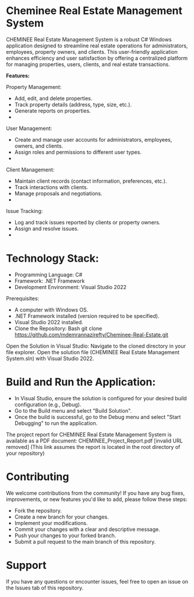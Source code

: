 # Cheminee Real Estate Management System

CHEMINEE Real Estate Management System is a robust C# Windows application designed to streamline real estate operations for administrators, employees, property owners, and clients. This user-friendly application enhances efficiency and user satisfaction by offering a centralized platform for managing properties, users, clients, and real estate transactions.

**Features:**

Property Management:
- Add, edit, and delete properties.
- Track property details (address, type, size, etc.).
- Generate reports on properties.
- 
User Management:
- Create and manage user accounts for administrators, employees, owners, and clients.
- Assign roles and permissions to different user types.
- 
Client Management:
- Maintain client records (contact information, preferences, etc.).
- Track interactions with clients.
- Manage proposals and negotiations.
- 
Issue Tracking:
- Log and track issues reported by clients or property owners.
- Assign and resolve issues.
- 
# Technology Stack:
- Programming Language: C#
- Framework: .NET Framework
- Development Environment: Visual Studio 2022

Prerequisites:
- A computer with Windows OS.
- .NET Framework installed (version required to be specified).
- Visual Studio 2022 installed.
- Clone the Repository:
Bash
git clone https://github.com/mdemrannazirefty/Cheminee-Real-Estate.git

Open the Solution in Visual Studio:
Navigate to the cloned directory in your file explorer.
Open the solution file (CHEMINEE Real Estate Management System.sln) with Visual Studio 2022.

# Build and Run the Application:

- In Visual Studio, ensure the solution is configured for your desired build configuration (e.g., Debug).
- Go to the Build menu and select "Build Solution".
- Once the build is successful, go to the Debug menu and select "Start Debugging" to run the application.

The project report for CHEMINEE Real Estate Management System is available as a PDF document: CHEMINEE_Project_Report.pdf [invalid URL removed]  (This link assumes the report is located in the root directory of your repository)

# Contributing
We welcome contributions from the community! If you have any bug fixes, improvements, or new features you'd like to add, please follow these steps:

- Fork the repository.
- Create a new branch for your changes.
- Implement your modifications.
- Commit your changes with a clear and descriptive message.
- Push your changes to your forked branch.
- Submit a pull request to the main branch of this repository.

# Support

If you have any questions or encounter issues, feel free to open an issue on the Issues tab of this repository.
